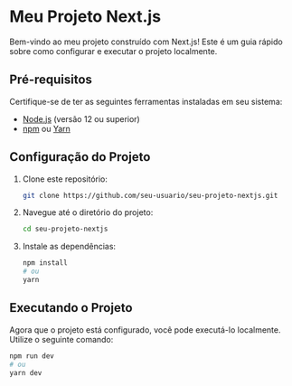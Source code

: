# Meu Projeto Next.js

Bem-vindo ao meu projeto construído com Next.js! Este é um guia rápido sobre como configurar e executar o projeto localmente.

## Pré-requisitos

Certifique-se de ter as seguintes ferramentas instaladas em seu sistema:

- [Node.js](https://nodejs.org/) (versão 12 ou superior)
- [npm](https://www.npmjs.com/) ou [Yarn](https://yarnpkg.com/)

## Configuração do Projeto

1. Clone este repositório:

    ```bash
    git clone https://github.com/seu-usuario/seu-projeto-nextjs.git
    ```

2. Navegue até o diretório do projeto:

    ```bash
    cd seu-projeto-nextjs
    ```

3. Instale as dependências:

    ```bash
    npm install
    # ou
    yarn
    ```

## Executando o Projeto

Agora que o projeto está configurado, você pode executá-lo localmente. Utilize o seguinte comando:

```bash
npm run dev
# ou
yarn dev


